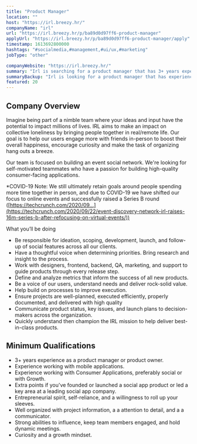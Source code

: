 ```yaml
---
title: "Product Manager"
location: ""
host: "https://irl.breezy.hr/"
companyName: "irl"
url: "https://irl.breezy.hr/p/ba89d0d97ff6-product-manager"
applyUrl: "https://irl.breezy.hr/p/ba89d0d97ff6-product-manager/apply"
timestamp: 1613692800000
hashtags: "#socialmedia,#management,#ui/ux,#marketing"
jobType: "other"

companyWebsite: "https://irl.breezy.hr/"
summary: "Irl is searching for a product manager that has 3+ years experience as a product manager or product owner."
summaryBackup: "Irl is looking for a product manager that has experience in: #socialmedia, #management, #ui/ux."
featured: 20
---
```


## Company Overview

Imagine being part of a nimble team where your ideas and input have the potential to impact millions of lives. IRL aims to make an impact on collective loneliness by bringing people together in real/remote life. Our goal is to help our users engage more with friends in-person to boost their overall happiness, encourage curiosity and make the task of organizing hang outs a breeze.

Our team is focused on building an event social network. We're looking for self-motivated teammates who have a passion for building high-quality consumer-facing applications.

\*COVID-19 Note: We still ultimately retain goals around people spending more time together in person, and due to COVID-19 we have shifted our focus to online events and successfully raised a Series B round ([https://techcrunch.com/2020/09...](https://techcrunch.com/2020/09/22/event-discovery-network-irl-raises-16m-series-b-after-refocusing-on-virtual-events/))

What you’ll be doing

*   Be responsible for ideation, scoping, development, launch, and follow-up of social features across all our clients.
*   Have a thoughtful voice when determining priorities. Bring research and insight to the process.
*   Work with designers, frontend, backend, QA, marketing, and support to guide products through every release step.
*   Define and analyze metrics that inform the success of all new products.
*   Be a voice of our users, understand needs and deliver rock-solid value.
*   Help build on processes to improve execution.
*   Ensure projects are well-planned, executed efficiently, properly documented, and delivered with high quality
*   Communicate product status, key issues, and launch plans to decision-makers across the organization.
*   Quickly understand then champion the IRL mission to help deliver best-in-class products.

## Minimum Qualifications

*   3+ years experience as a product manager or product owner.
*   Experience working with mobile applications.
*   Experience working with Consumer Applications, preferably social or with Growth.
*   Extra points if you've founded or launched a social app product or led a key area at a leading social app company.
*   Entrepreneurial spirit, self-reliance, and a willingness to roll up your sleeves.
*   Well organized with project information, a a attention to detail, and a a communicator.
*   Strong abilities to influence, keep team members engaged, and hold dynamic meetings.
*   Curiosity and a growth mindset.
